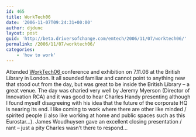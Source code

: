 ```yaml
---
id: 465
title: WorkTech06
date: '2006-11-07T09:24:31+00:00'
author: djdunc
layout: post
guid: 'http://beta.driversofchange.com/emtech/2006/11/07/worktech06/'
permalink: /2006/11/07/worktech06/
categories:
    - 'how to work'
---
```


Attended [WorkTech06 ](http://www.unwired.eu.com/worktech06.html)conference and exhibition on 7.11.06 at the British Library in London. It all sounded familiar and cannot point to anything new that stood out from the day, but was great to be inside the British Library – a great venue. The day was charied very well by Jeremy Myerson (Director of Innovation RCA) and it was good to hear Charles Handy presenting although I found myself disagreeing with his idea that the future of the corporate HQ is nearing its end. I like coming to work where there are other like minded / spirited people (i also like working at home and public spaces such as this Eurostar…). James Woudhuysen gave an excellent closing presentation / rant – just a pity Charles wasn’t there to respond…